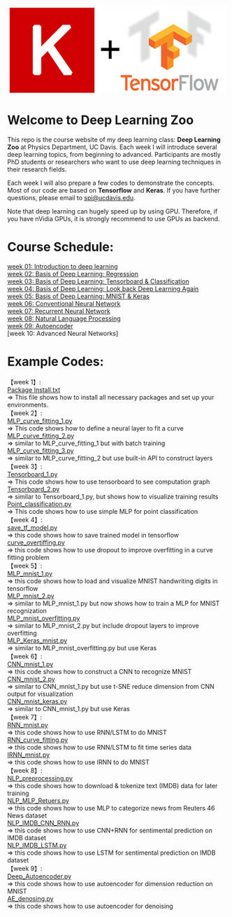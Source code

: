 <p align="center">
  <img src="./others/keras-tensorflow-logo.jpg">
</p>

# Welcome to Deep Learning Zoo
This repo is the course website of my deep learning class: **Deep Learning Zoo**
at Physics Department, UC Davis. Each week I will introduce several deep learning
topics, from beginning to advanced. Participants are mostly PhD students or 
researchers who want to use deep learning techniques in their research fields.

Each week I will also prepare a few codes to demonstrate the concepts. Most of
our code are based on **Tensorflow** and **Keras**. If you have further 
questions, please email to spi@ucdavis.edu.

Note that deep learning can hugely speed up by using GPU. Therefore, if you have
nVidia GPUs, it is strongly recommend to use GPUs as backend. 

# Course Schedule:          
[week 01: Introduction to deep learning](https://github.com/pipidog/MLclass/blob/master/slide/slide01%20(introduction%20to%20ML).pdf)             
[week 02: Basis of Deep Learning: Regression](https://github.com/pipidog/MLclass/blob/master/slide/slide02%20(basis%20of%20deep%20learning%20and%20regression).pdf)            
[week 03: Basis of Deep Learning: Tensorboard & Classification](https://github.com/pipidog/MLclass/blob/master/slide/slide03%20(basis%20of%20deep%20learning%20and%20classification).pdf)    
[week 04: Basis of Deep Learning: Look back Deep Learning Again](https://github.com/pipidog/MLclass/blob/master/slide/slide04%20(basis%20of%20deep%20learning%20look%20back).pdf)            
[week 05: Basis of Deep Learning: MNIST & Keras](https://github.com/pipidog/MLclass/blob/master/slide/slide05%20(Keras%20and%20MNIST).pdf)           
[week 06: Conventional Neural Network](https://github.com/pipidog/MLclass/blob/master/slide/slide06%20(CNN).pdf)          
[week 07: Recurrent Neural Network](https://github.com/pipidog/MLclass/blob/master/slide/slide07%20(RNN%2BLSTM%2BGRU%2BIRNN).pdf)   
[week 08: Natural Language Processing](https://github.com/pipidog/MLclass/blob/master/slide/slide08%20(Natural%20Language%20Processing).pdf)    
[week 09: Autoencoder](https://github.com/pipidog/MLclass/blob/master/slide/slide09%20(autoencoder%2Bone-shot%20learning).pdf)    
[week 10: Advanced Neural Networks] 
                
# Example Codes:    
【week 1】:         
[Package Install.txt](https://github.com/pipidog/MLclass/blob/master/codes/01_Package_install/Package%20Install.txt)          
=> This file shows how to install all necessary packages and set up your environments.          
【week 2】:               
[MLP_curve_fitting_1.py](https://github.com/pipidog/MLclass/blob/master/codes/02_MLP_regression/MLP_curve_fitting_1.py)             
=> This code shows how to define a neural layer to fit a curve          
[MLP_curve_fitting_2.py](https://github.com/pipidog/MLclass/blob/master/codes/02_MLP_regression/MLP_curve_fitting_2.py)              
=> similar to MLP_curve_fitting_1 but with batch training       
[MLP_curve_fitting_3.py](https://github.com/pipidog/MLclass/blob/master/codes/02_MLP_regression/MLP_curve_fitting_3.py)      
=> similar to MLP_curve_fitting_2 but use built-in API to construct layers              
【week 3】:           
[Tensorboard_1.py](https://github.com/pipidog/MLclass/blob/master/codes/03_MLP_Classification/Tensorboard_1.py)     
=> This code shows how to use tensorboard to see computation graph      
[Tensorboard_2.py](https://github.com/pipidog/MLclass/blob/master/codes/03_MLP_Classification/Tensorboard_2.py)     
=> similar to Tensorboard_1.py, but shows how to visualize training results     
[Point_classification.py](https://github.com/pipidog/MLclass/blob/master/codes/03_MLP_Classification/Point_classification.py)       
=> This code shows how to use simple MLP for point classification       
【week 4】:       
[save_tf_model.py](https://github.com/pipidog/MLclass/blob/master/codes/04_Overfitting/curve_overtiffing.py)           
=> this code shows how to save trained model in tensorflow          
[curve_overtiffing.py](https://github.com/pipidog/MLclass/blob/master/codes/04_Overfitting/curve_overtiffing.py)        
=> this code shows how to use dropout to improve overfitting in a curve fitting problem     
【week 5】:       
[MLP_mnist_1.py](https://github.com/pipidog/MLclass/blob/master/codes/05_MLP_MNIST/MLP_mnist_1.py)     
=> this code shows how to load and visualize MNIST handwriting digits in tensorflow     
[MLP_mnist_2.py](https://github.com/pipidog/MLclass/blob/master/codes/05_MLP_MNIST/MLP_mnist_2.py)     
=> similar to MLP_mnist_1.py but now shows how to train a MLP for MNIST recognization       
[MLP_mnist_overfitting.py](https://github.com/pipidog/MLclass/blob/master/codes/05_MLP_MNIST/MLP_mnist_overfitting.py)      
=> similar to MLP_mnist_2.py but include dropout layers to improve overfitting      
[MLP_Keras_mnist.py](https://github.com/pipidog/MLclass/blob/master/codes/05_MLP_MNIST/MLP_Keras_mnist.py)     
=> similar to MLP_mnist_overfitting.py but use Keras        
【week 6】:       
[CNN_mnist_1.py](https://github.com/pipidog/MLclass/blob/master/codes/06_CNN/CNN_mnist_1.py)          
=> this code shows how to construct a CNN to recognize MNIST        
[CNN_mnist_2.py](https://github.com/pipidog/MLclass/blob/master/codes/06_CNN/CNN_mnist_2.py)          
=> similar to CNN_mnist_1.py but use t-SNE reduce dimension from CNN output for visualization       
[CNN_mnist_keras.py](https://github.com/pipidog/MLclass/blob/master/codes/06_CNN/CNN_mnist_keras.py)       
=> similar to CNN_mnist_1.py but use Keras      
【week 7】:       
[RNN_mnist.py](https://github.com/pipidog/MLclass/blob/master/codes/07_RNN/RNN_mnist.py)               
=> this code shows how to use RNN/LSTM to do MNIST      
[RNN_curve_fitting.py](https://github.com/pipidog/MLclass/blob/master/codes/07_RNN/RNN_curve_fitting.py)       
=> this code shows how to use RNN/LSTM to fit time series data     
[IRNN_mnist.py](https://github.com/pipidog/MLclass/blob/master/codes/07_RNN/IRNN_mnist.py)         
=> this code shows how to use IRNN to do MNIST      
【week 8】:       
[NLP_preprocessing.py](https://github.com/pipidog/MLclass/blob/master/codes/08_NLP/NLP_preprocessing.py)          
=> this code shows how to download & tokenize text (IMDB) data for later training       
[NLP_MLP_Retuers.py](https://github.com/pipidog/MLclass/blob/master/codes/08_NLP/NLP_MLP_Retuers.py)         
=> this code shows how to use MLP to categorize news from Reuters 46 News dataset       
[NLP_IMDB_CNN_RNN.py](https://github.com/pipidog/MLclass/blob/master/codes/08_NLP/NLP_IMDB_CNN_RNN.py)     
=> this code shows how to use CNN+RNN for sentimental prediction on IMDB dataset        
[NLP_IMDB_LSTM.py](https://github.com/pipidog/MLclass/blob/master/codes/08_NLP/NLP_IMDB_LSTM.py)       
=> this code shows how to use LSTM for sentimental prediction on IMDB dataset       
【week 9】:       
[Deep_Autoencoder.py](https://github.com/pipidog/MLclass/blob/master/codes/09_Autoencoder/Deep_Autoencoder.py)      
=> this code shows how to use autoencoder for dimension reduction on MNIST          
[AE_denosing.py](https://github.com/pipidog/MLclass/blob/master/codes/09_Autoencoder/AE_denosing.py)       
=> this code shows how to use autoencoder for denoising     


    
